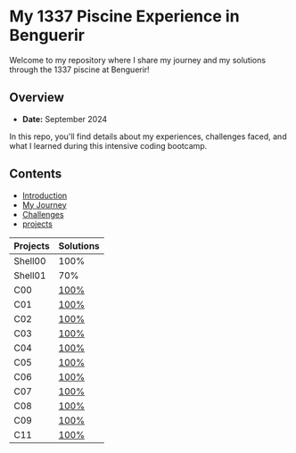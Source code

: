 # My 1337 Piscine Experience in Benguerir

Welcome to my repository where I share my journey and my solutions through the 1337 piscine at Benguerir! 

## Overview
- **Date:** September 2024
<!--- **Campus Ranking:** 3rd place in Benguerir, 4th place overall -->

In this repo, you'll find details about my experiences, challenges faced, and what I learned during this intensive coding bootcamp.

## Contents
- [Introduction](docs/01-introduction.md)
- [My Journey](docs/02-my-journey.md)
- [Challenges](docs/03-challenges.md)
- [projects](docs/projects/)

| Projects  | Solutions |
|-----------|-----------|
| Shell00   |   100%    |
| Shell01   |    70%    |
| C00       | [100%](docs/projects/C00)    |
| C01       | [100%](docs/projects/C01)    |
| C02       | [100%](docs/projects/C02)    |
| C03       | [100%](docs/projects/C03)    |
| C04       | [100%](docs/projects/C04)    |
| C05       | [100%](docs/projects/C05)    |
| C06       | [100%](docs/projects/C06)   |
| C07       | [100%](docs/projects/C07)   |
| C08       | [100%](docs/projects/C08)   |
| C09       | [100%](docs/projects/C08)   |
| C11       | [100%](docs/projects/C11)   |
